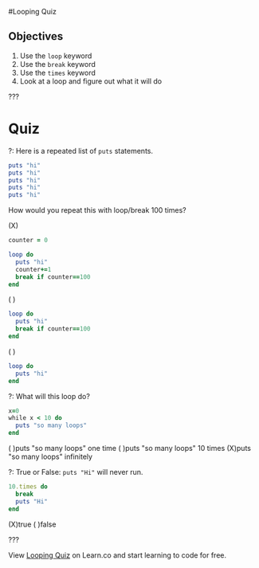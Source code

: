 #Looping Quiz

## Objectives

1. Use the `loop` keyword
2. Use the `break` keyword 
3. Use the `times` keyword
4. Look at a loop and figure out what it will do

???

# Quiz

?: Here is a repeated list of `puts` statements. 

```ruby
puts "hi"
puts "hi"
puts "hi"
puts "hi"
puts "hi"
```

How would you repeat this with loop/break 100 times?

(X)
```ruby
counter = 0

loop do
  puts "hi"
  counter+=1
  break if counter==100
end
``` 
( )
```ruby
loop do
  puts "hi"
  break if counter==100
end
```  
( )
```ruby
loop do
  puts "hi"
end
```  

?: What will this loop do?

```ruby
x=0
while x < 10 do
  puts "so many loops"
end
```

( )puts "so many loops" one time ( )puts "so many loops" 10 times (X)puts "so many loops" infinitely

?: True or False: `puts "Hi"` will never run.

```ruby
10.times do
  break
  puts "Hi"
end
```

(X)true ( )false

???



<p class='util--hide'>View <a href='https://learn.co/lessons/looping-quiz'>Looping Quiz</a> on Learn.co and start learning to code for free.</p>
